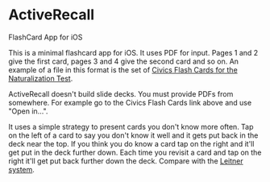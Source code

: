 # ActiveRecall

FlashCard App for iOS

This is a minimal flashcard app for iOS. It uses PDF for input. Pages 1 and 2 give the first card, pages 3 and 4 give the second card and so on. An example of a file in this format is the set of [Civics Flash Cards for the Naturalization Test](http://www.uscis.gov/sites/default/files/USCIS/Office%20of%20Citizenship/Citizenship%20Resource%20Center%20Site/Publications/PDFs/M-623_red_slides.pdf).

ActiveRecall doesn't build slide decks. You must provide PDFs from somewhere. For example go to the Civics Flash Cards link above and use "Open in...".

It uses a simple strategy to present cards you don't know more often. Tap on the left of a card to say you don't know it well and it gets put back in the deck near the top. If you think you do know a card tap on the right and it'll get put in the deck further down. Each time you revisit a card and tap on the right it'll get put back further down the deck. Compare with the [Leitner system](https://en.wikipedia.org/wiki/Leitner_system).
